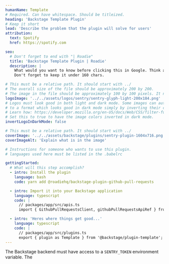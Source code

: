 ```yaml
---
humanName: Template
# Required. Can have whitespace. Should be titleized.
heading: 'Backstage Template Plugin'
# Keep it short
lead: 'Describe the problem that the plugin will solve for users'
attribution:
  text: Spotify
  href: https://spotify.com

seo:
  # Don't forget to end with "| Roadie"
  title: 'Backstage Template Plugin | Roadie'
  description: |
    What would you want to know before clicking this in Google. Think about searcher intent.
    Don't forget to keep it under 160 chars.

# This must be a relative path. It should start with ../
# The overall size of the file should be approximately 200 by 200.
# The image in the file should be approximately 100 by 100 pixels. It needs space around it.
logoImage: '../../assets/logos/sentry/sentry-glyph-light-200x184.png'
# Logos must look good in both light and dark mode. Some images can automatically be converted
# to a format which looks good in dark mode simply by inverting their colors using CSS.
# Learn how: https://developer.mozilla.org/en-US/docs/Web/CSS/filter-function/invert()
# Set this to true to have the image colors inverted in dark mode.
invertLogoInDarkMode: false

# This must be a relative path. It should start with ../
coverImage: '../../assets/backstage/plugins/sentry-plugin-1604x716.png'
coverImageAlt: 'Explain what is in the image'

# Instructions for someone who wants to use this plugin.
# languages used here must be listed in the .babelrc

gettingStarted:
  # What will this step accomplish?
  - intro: Install the plugin
    language: bash
    code: yarn add @roadiehq/backstage-plugin-github-pull-requests

  - intro: Import it into your Backstage application
    language: typescript
    code: |
      // packages/app/src/apis.ts
      import { GithubPullRequestsClient, githubPullRequestsApiRef } from '@roadiehq/backstage-plugin-github-pull-requests';

  - intro: 'Heres where things get good...'
    language: typescript
    code: |
      // packages/app/src/plugins.ts
      export { plugin as Template } from '@backstage/plugin-template';
---
```


The Backstage backend must have access to a `SENTRY_TOKEN` environment variable. The
